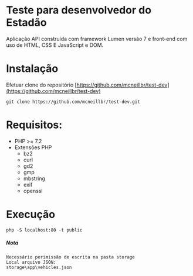 # Teste para desenvolvedor do Estadão

Aplicação API construída com framework Lumen versão 7 e front-end com uso de HTML, CSS E JavaScript e DOM.

# Instalação

Efetuar clone do repositório [https://github.com/mcneillbr/test-dev](https://github.com/mcneillbr/test-dev)

```
git clone https://github.com/mcneillbr/test-dev.git
```

# Requisitos:

* PHP >= 7.2
* Extensões PHP
   - bz2
   - curl
   - gd2
   - gmp
   - mbstring
   - exif
   - openssl

# Execução
```
php -S localhost:80 -t public
```
##### Nota
```
Necessário perimissão de escrita na pasta storage
Local arquivo JSON:
storage\app\vehicles.json
```
